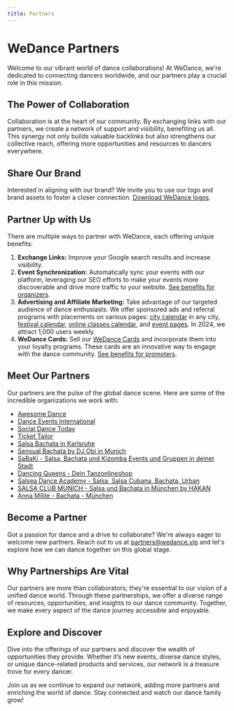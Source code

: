```yaml
---
title: Partners
---
```


# WeDance Partners

Welcome to our vibrant world of dance collaborations! At WeDance, we're dedicated to connecting dancers worldwide, and our partners play a crucial role in this mission.

## The Power of Collaboration

Collaboration is at the heart of our community. By exchanging links with our partners, we create a network of support and visibility, benefiting us all. This synergy not only builds valuable backlinks but also strengthens our collective reach, offering more opportunities and resources to dancers everywhere.

## Share Our Brand

Interested in aligning with our brand? We invite you to use our logo and brand assets to foster a closer connection. [Download WeDance logos](https://wedance.vip/logos.zip).

## Partner Up with Us

There are multiple ways to partner with WeDance, each offering unique benefits:

1. **Exchange Links:** Improve your Google search results and increase visibility.
2. **Event Synchronization:** Automatically sync your events with our platform, leveraging our SEO efforts to make your events more discoverable and drive more traffic to your website. [See benefits for organizers](https://wedance.vip/organize/).
3. **Advertising and Affiliate Marketing:** Take advantage of our targeted audience of dance enthusiasts. We offer sponsored ads and referral programs with placements on various pages: [city calendar](https://wedance.vip/explore/Munich) in any city, [festival calendar](https://wedance.vip/explore/global), [online classes calendar](https://wedance.vip/explore/global/classes), and [event pages](https://wedance.vip/events/dv2DzPFrvfEIkx3FsxLf). In 2024, we attract 1,000 users weekly.
4. **WeDance Cards:** Sell our [WeDance Cards](https://wedance.vip/nfc) and incorporate them into your loyalty programs. These cards are an innovative way to engage with the dance community. [See benefits for promoters](https://wedance.vip/promoter/).

## Meet Our Partners

Our partners are the pulse of the global dance scene. Here are some of the incredible organizations we work with:

- [Awesome Dance](https://github.com/we-dance/awesome-dance)
- [Dance Events International](https://www.dance-events.info/)
- [Social Dance Today](https://social-dance.today/)
- [Ticket Tailor](https://get.tickettailor.com/nlvk1iuqtis3)
- [Salsa Bachata in Karlsruhe](https://socialdance.vip/)
- [Sensual Bachata by DJ Obi in Munich](https://bachata-sensual.party/)
- [SaBaKi - Salsa, Bachata und Kizomba Events und Gruppen in deiner Stadt](https://sabaki.dance/)
- [Dancing Queens - Dein Tanzonlineshop](https://www.dancingqueensshoes.com/)
- [Salsea Dance Academy - Salsa, Salsa Cubana, Bachata, Urban](https://salsea.de/)
- [SALSA CLUB MUNICH - Salsa und Bachata in München by HAKAN](https://salsaclub-munich.de/)
- [Anna Milite - Bachata - München](https://www.annamilite.com/)

## Become a Partner

Got a passion for dance and a drive to collaborate? We're always eager to welcome new partners. Reach out to us at [partners@wedance.vip](mailto:partners@wedance.vip) and let's explore how we can dance together on this global stage.

## Why Partnerships Are Vital

Our partners are more than collaborators; they're essential to our vision of a unified dance world. Through these partnerships, we offer a diverse range of resources, opportunities, and insights to our dance community. Together, we make every aspect of the dance journey accessible and enjoyable.

## Explore and Discover

Dive into the offerings of our partners and discover the wealth of opportunities they provide. Whether it’s new events, diverse dance styles, or unique dance-related products and services, our network is a treasure trove for every dancer.

Join us as we continue to expand our network, adding more partners and enriching the world of dance. Stay connected and watch our dance family grow!
